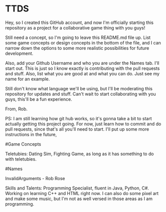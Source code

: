 # TTDS
Hey, so I created this GitHub account, and now I'm officially starting this repository as a 
project for a collaborative game thing with you guys!

Still need a concept, so I'm going to leave this README.md file up. List some game concepts or design
concepts in the bottom of the file, and I can narrow down the options to some more realistic
possibilities for future development.

Also, add your Github Username and who you are under the Names tab. I'll start out. This is just so
I know exactly is contributing with the pull requests and stuff. Also, list what you are good at and
what you can do. Just see my name for an example.

Still don't know what language we'll be using, but I'll be moderating this repository for updates and
stuff. Can't wait to start collaborating with you guys, this'll be a fun experience. 

   From, Rob.
 
PS: I am still learning how git hub works, so it's gonna take a bit to start actually getting this project
going. For now, just learn how to commit and do pull requests, since that's all you'll need to start. I'll
put up some more instructions in the future,

#Game Concepts

   Teletubies: Dating Sim, Fighting Game, as long as it has something to do with teletubies.

#Names

   InvalidArguments - Rob Rose
   
   Skills and Talents: Programming Specialist, fluent in Java, Python, C#. Working on learning
   C++ and HTML right now. I can also do some pixel art and make some music, but I'm not as well
   versed in those areas as I am programming.
